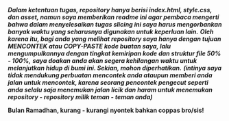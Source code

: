 **_Dalam ketentuan tugas, repository hanya berisi index.html, style.css, dan asset, namun saya memberikan readme ini agar pembaca mengerti bahwa dalam menyelesaikan tugas slicing ini saya harus mengorbankan banyak waktu yang seharusnya digunakan untuk keperluan lain._**
**_Oleh karena itu, bagi anda yang melihat repository saya hanya dengan tujuan MENCONTEK atau COPY-PASTE kode buatan saya, lalu mengumpulkannya dengan tingkat kemiripan kode dan struktur file 50% - 100%,_**
**_saya doakan anda akan segera kehilangan waktu untuk melanjutkan hidup di bumi ini. Sekian, mohon diperhatikan._**
**_(intinya saya tidak mendukung perbuatan mencontek anda ataupun memberi anda jalan untuk mencontek, karena seorang pencontek pengecut seperti anda selalu saja menemukan jalan licik dan haram untuk menemukan repository - repository milik teman - teman anda)_**

**Bulan Ramadhan, kurang - kurangi nyontek bahkan coppas bro/sis!**
